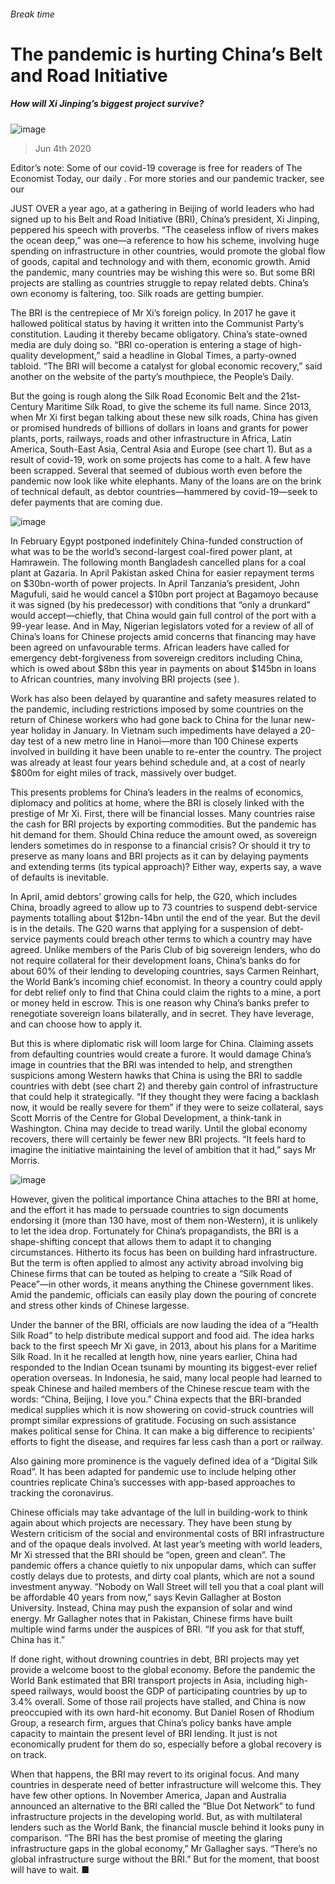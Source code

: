 ###### Break time
# The pandemic is hurting China’s Belt and Road Initiative 
##### How will Xi Jinping’s biggest project survive? 
![image](images/20200606_CND001_0.jpg) 
> Jun 4th 2020 
Editor’s note: Some of our covid-19 coverage is free for readers of The Economist Today, our daily . For more stories and our pandemic tracker, see our 
JUST OVER a year ago, at a gathering in Beijing of world leaders who had signed up to his Belt and Road Initiative (BRI), China’s president, Xi Jinping, peppered his speech with proverbs. “The ceaseless inflow of rivers makes the ocean deep,” was one—a reference to how his scheme, involving huge spending on infrastructure in other countries, would promote the global flow of goods, capital and technology and with them, economic growth. Amid the pandemic, many countries may be wishing this were so. But some BRI projects are stalling as countries struggle to repay related debts. China’s own economy is faltering, too. Silk roads are getting bumpier.
The BRI is the centrepiece of Mr Xi’s foreign policy. In 2017 he gave it hallowed political status by having it written into the Communist Party’s constitution. Lauding it thereby became obligatory. China’s state-owned media are duly doing so. “BRI co-operation is entering a stage of high-quality development,” said a headline in Global Times, a party-owned tabloid. “The BRI will become a catalyst for global economic recovery,” said another on the website of the party’s mouthpiece, the People’s Daily.

But the going is rough along the Silk Road Economic Belt and the 21st-Century Maritime Silk Road, to give the scheme its full name. Since 2013, when Mr Xi first began talking about these new silk roads, China has given or promised hundreds of billions of dollars in loans and grants for power plants, ports, railways, roads and other infrastructure in Africa, Latin America, South-East Asia, Central Asia and Europe (see chart 1). But as a result of covid-19, work on some projects has come to a halt. A few have been scrapped. Several that seemed of dubious worth even before the pandemic now look like white elephants. Many of the loans are on the brink of technical default, as debtor countries—hammered by covid-19—seek to defer payments that are coming due.
![image](images/20200606_CNC072.png) 

In February Egypt postponed indefinitely China-funded construction of what was to be the world’s second-largest coal-fired power plant, at Hamrawein. The following month Bangladesh cancelled plans for a coal plant at Gazaria. In April Pakistan asked China for easier repayment terms on $30bn-worth of power projects. In April Tanzania’s president, John Magufuli, said he would cancel a $10bn port project at Bagamoyo because it was signed (by his predecessor) with conditions that “only a drunkard” would accept—chiefly, that China would gain full control of the port with a 99-year lease. And in May, Nigerian legislators voted for a review of all of China’s loans for Chinese projects amid concerns that financing may have been agreed on unfavourable terms. African leaders have called for emergency debt-forgiveness from sovereign creditors including China, which is owed about $8bn this year in payments on about $145bn in loans to African countries, many involving BRI projects (see ).
Work has also been delayed by quarantine and safety measures related to the pandemic, including restrictions imposed by some countries on the return of Chinese workers who had gone back to China for the lunar new-year holiday in January. In Vietnam such impediments have delayed a 20-day test of a new metro line in Hanoi—more than 100 Chinese experts involved in building it have been unable to re-enter the country. The project was already at least four years behind schedule and, at a cost of nearly $800m for eight miles of track, massively over budget.
This presents problems for China’s leaders in the realms of economics, diplomacy and politics at home, where the BRI is closely linked with the prestige of Mr Xi. First, there will be financial losses. Many countries raise the cash for BRI projects by exporting commodities. But the pandemic has hit demand for them. Should China reduce the amount owed, as sovereign lenders sometimes do in response to a financial crisis? Or should it try to preserve as many loans and BRI projects as it can by delaying payments and extending terms (its typical approach)? Either way, experts say, a wave of defaults is inevitable.
In April, amid debtors’ growing calls for help, the G20, which includes China, broadly agreed to allow up to 73 countries to suspend debt-service payments totalling about $12bn-14bn until the end of the year. But the devil is in the details. The G20 warns that applying for a suspension of debt-service payments could breach other terms to which a country may have agreed. Unlike members of the Paris Club of big sovereign lenders, who do not require collateral for their development loans, China’s banks do for about 60% of their lending to developing countries, says Carmen Reinhart, the World Bank’s incoming chief economist. In theory a country could apply for debt relief only to find that China could claim the rights to a mine, a port or money held in escrow. This is one reason why China’s banks prefer to renegotiate sovereign loans bilaterally, and in secret. They have leverage, and can choose how to apply it.
But this is where diplomatic risk will loom large for China. Claiming assets from defaulting countries would create a furore. It would damage China’s image in countries that the BRI was intended to help, and strengthen suspicions among Western hawks that China is using the BRI to saddle countries with debt (see chart 2) and thereby gain control of infrastructure that could help it strategically. “If they thought they were facing a backlash now, it would be really severe for them” if they were to seize collateral, says Scott Morris of the Centre for Global Development, a think-tank in Washington. China may decide to tread warily. Until the global economy recovers, there will certainly be fewer new BRI projects. “It feels hard to imagine the initiative maintaining the level of ambition that it had,” says Mr Morris.
![image](images/20200606_CNC833.png) 

However, given the political importance China attaches to the BRI at home, and the effort it has made to persuade countries to sign documents endorsing it (more than 130 have, most of them non-Western), it is unlikely to let the idea drop. Fortunately for China’s propagandists, the BRI is a shape-shifting concept that allows them to adapt it to changing circumstances. Hitherto its focus has been on building hard infrastructure. But the term is often applied to almost any activity abroad involving big Chinese firms that can be touted as helping to create a “Silk Road of Peace”—in other words, it means anything the Chinese government likes. Amid the pandemic, officials can easily play down the pouring of concrete and stress other kinds of Chinese largesse.
Under the banner of the BRI, officials are now lauding the idea of a “Health Silk Road” to help distribute medical support and food aid. The idea harks back to the first speech Mr Xi gave, in 2013, about his plans for a Maritime Silk Road. In it he recalled at length how, nine years earlier, China had responded to the Indian Ocean tsunami by mounting its biggest-ever relief operation overseas. In Indonesia, he said, many local people had learned to speak Chinese and hailed members of the Chinese rescue team with the words: “China, Beijing, I love you.” China expects that the BRI-branded medical supplies which it is now showering on covid-struck countries will prompt similar expressions of gratitude. Focusing on such assistance makes political sense for China. It can make a big difference to recipients’ efforts to fight the disease, and requires far less cash than a port or railway.
Also gaining more prominence is the vaguely defined idea of a “Digital Silk Road”. It has been adapted for pandemic use to include helping other countries replicate China’s successes with app-based approaches to tracking the coronavirus.
Chinese officials may take advantage of the lull in building-work to think again about which projects are necessary. They have been stung by Western criticism of the social and environmental costs of BRI infrastructure and of the opaque deals involved. At last year’s meeting with world leaders, Mr Xi stressed that the BRI should be “open, green and clean”. The pandemic offers a chance quietly to nix unpopular dams, which can suffer costly delays due to protests, and dirty coal plants, which are not a sound investment anyway. “Nobody on Wall Street will tell you that a coal plant will be affordable 40 years from now,” says Kevin Gallagher at Boston University. Instead, China may push the expansion of solar and wind energy. Mr Gallagher notes that in Pakistan, Chinese firms have built multiple wind farms under the auspices of BRI. “If you ask for that stuff, China has it.”
If done right, without drowning countries in debt, BRI projects may yet provide a welcome boost to the global economy. Before the pandemic the World Bank estimated that BRI transport projects in Asia, including high-speed railways, would boost the GDP of participating countries by up to 3.4% overall. Some of those rail projects have stalled, and China is now preoccupied with its own hard-hit economy. But Daniel Rosen of Rhodium Group, a research firm, argues that China’s policy banks have ample capacity to maintain the present level of BRI lending. It just is not economically prudent for them do so, especially before a global recovery is on track.
When that happens, the BRI may revert to its original focus. And many countries in desperate need of better infrastructure will welcome this. They have few other options. In November America, Japan and Australia announced an alternative to the BRI called the “Blue Dot Network” to fund infrastructure projects in the developing world. But, as with multilateral lenders such as the World Bank, the financial muscle behind it looks puny in comparison. “The BRI has the best promise of meeting the glaring infrastructure gaps in the global economy,” Mr Gallagher says. “There’s no global infrastructure surge without the BRI.” But for the moment, that boost will have to wait. ■
